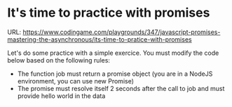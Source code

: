 # It's time to practice with promises

URL: https://www.codingame.com/playgrounds/347/javascript-promises-mastering-the-asynchronous/its-time-to-pratice-with-promises

Let's do some practice with a simple exercice. You must modify the code below based on the following rules:

- The function job must return a promise object (you are in a NodeJS environment, you can use new Promise)
- The promise must resolve itself 2 seconds after the call to job and must provide hello world in the data
